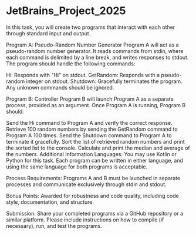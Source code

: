# JetBrains_Project_2025
 
In this task, you will create two programs that interact with each other through standard input and output.

Program A: Pseudo-Random Number Generator
Program A will act as a pseudo-random number generator. It reads commands from stdin, where each command is delimited by a line break, and writes responses to stdout. The program should handle the following commands:

Hi: Responds with "Hi" on stdout.
GetRandom: Responds with a pseudo-random integer on stdout.
Shutdown: Gracefully terminates the program.
Any unknown commands should be ignored.

Program B: Controller
Program B will launch Program A as a separate process, provided as an argument. Once Program A is running, Program B should:

Send the Hi command to Program A and verify the correct response.
Retrieve 100 random numbers by sending the GetRandom command to Program A 100 times.
Send the Shutdown command to Program A to terminate it gracefully.
Sort the list of retrieved random numbers and print the sorted list to the console.
Calculate and print the median and average of the numbers.
Additional Information
Languages: You may use Kotlin or Python for this task. Each program can be written in either language, and using the same language for both programs is acceptable.

Process Requirements: Programs A and B must be launched in separate processes and communicate exclusively through stdin and stdout.

Bonus Points: Awarded for robustness and code quality, including code style, documentation, and structure.

Submission: Share your completed programs via a GitHub repository or a similar platform. Please include instructions on how to compile (if necessary), run, and test the programs.